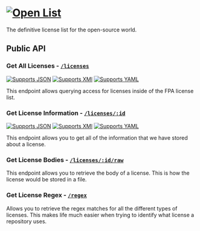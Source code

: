 # [![Open List](https://raw.githubusercontent.com/fairfield-programming/openlist/master/.github/cover.svg)](https://github.com/fairfield-programming/openlist)

The definitive license list for the open-source world.

## Public API

### Get All Licenses - [`/licenses`](https://fairfield-programming.github.io/openlist/licenses/)

[![Supports JSON](https://img.shields.io/badge/json-blue)](https://fairfield-programming.github.io/openlist/licenses.json)
[![Supports XMl](https://img.shields.io/badge/xml-blue)](https://fairfield-programming.github.io/openlist/licenses.xml)
[![Supports YAML](https://img.shields.io/badge/yaml-blue)](https://fairfield-programming.github.io/openlist/licenses.yaml)

This endpoint allows querying access for licenses inside of the FPA license list.

### Get License Information - [`/licenses/:id`](https://fairfield-programming.github.io/openlist/licenses/mit)

[![Supports JSON](https://img.shields.io/badge/json-blue)](https://fairfield-programming.github.io/openlist/licenses/mit.json)
[![Supports XMl](https://img.shields.io/badge/xml-blue)](https://fairfield-programming.github.io/openlist/licenses/mit.xml)
[![Supports YAML](https://img.shields.io/badge/yaml-blue)](https://fairfield-programming.github.io/openlist/licenses/mit.yaml)

This endpoint allows you to get all of the information that we have stored about a license.

### Get License Bodies - [`/licenses/:id/raw`](https://fairfield-programming.github.io/openlist/licenses/mit/raw)

This endpoint allows you to retrieve the body of a license. This is how the license would be stored in a file.

### Get License Regex - [`/regex`](https://fairfield-programming.github.io/openlist/regex)

Allows you to retrieve the regex matches for all the different types of licenses. This makes life much easier when trying to identify what license a repository uses.

